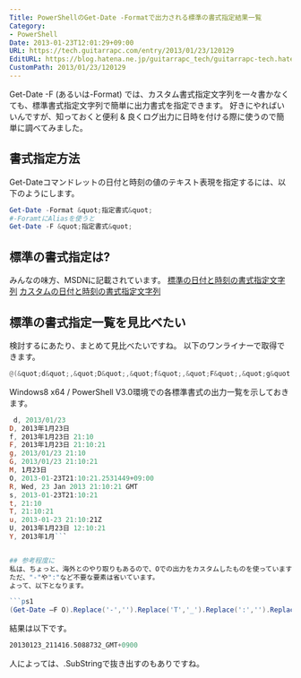 ```yaml
---
Title: PowerShellのGet-Date -Formatで出力される標準の書式指定結果一覧
Category:
- PowerShell
Date: 2013-01-23T12:01:29+09:00
URL: https://tech.guitarrapc.com/entry/2013/01/23/120129
EditURL: https://blog.hatena.ne.jp/guitarrapc_tech/guitarrapc-tech.hatenablog.com/atom/entry/11696248318757675325
CustomPath: 2013/01/23/120129
---
```


Get-Date -F (あるいは-Format) では、カスタム書式指定文字列を一々書かなくても、標準書式指定文字列で簡単に出力書式を指定できます。
好きにやればいいんですが、知っておくと便利 &amp; 良くログ出力に日時を付ける際に使うので簡単に調べてみました。



## 書式指定方法
Get-Dateコマンドレットの日付と時刻の値のテキスト表現を指定するには、以下のようにします。

```ps1
Get-Date -Format &quot;指定書式&quot;
#-ForamtにAliasを使うと
Get-Date -F &quot;指定書式&quot;
```


## 標準の書式指定は?
みんなの味方、MSDNに記載されています。
<a href="http://msdn.microsoft.com/ja-jp/library/vstudio/az4se3k1.aspx" target="_blank">標準の日付と時刻の書式指定文字列</a>
<a href="http://msdn.microsoft.com/ja-jp/library/vstudio/8kb3ddd4.aspx" target="_blank">カスタムの日付と時刻の書式指定文字列</a>

## 標準の書式指定一覧を見比べたい
検討するにあたり、まとめて見比べたいですね。
以下のワンライナーで取得できます。


```ps1
@(&quot;d&quot;,&quot;D&quot;,&quot;f&quot;,&quot;F&quot;,&quot;g&quot;,&quot;G&quot;,&quot;M&quot;,&quot;O&quot;,&quot;R&quot;,&quot;s&quot;,&quot;t&quot;,&quot;T&quot;,&quot;u&quot;,&quot;U&quot;,&quot;Y&quot;) | %{$date=Get-Date -F $_ ;&quot;$_, $date&quot;}
```


Windows8 x64 / PowerShell V3.0環境での各標準書式の出力一覧を示しておきます。

```ps1
 d, 2013/01/23
D, 2013年1月23日
f, 2013年1月23日 21:10
F, 2013年1月23日 21:10:21
g, 2013/01/23 21:10
G, 2013/01/23 21:10:21
M, 1月23日
O, 2013-01-23T21:10:21.2531449+09:00
R, Wed, 23 Jan 2013 21:10:21 GMT
s, 2013-01-23T21:10:21
t, 21:10
T, 21:10:21
u, 2013-01-23 21:10:21Z
U, 2013年1月23日 12:10:21
Y, 2013年1月```


## 参考程度に
私は、ちょっと、海外とのやり取りもあるので、Oでの出力をカスタムしたものを使っています。
ただ、"-"や":"など不要な要素は省いています。
よって、以下となります。

```ps1
(Get-Date –F O).Replace('-','').Replace('T','_').Replace(':','').Replace(’+','_GMT+')
```

結果は以下です。

```ps1
20130123_211416.5088732_GMT+0900
```

人によっては、.SubStringで抜き出すのもありですね。
